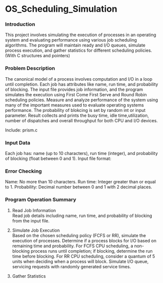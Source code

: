# OS_Scheduling_Simulation

### Introduction
This project involves simulating the execution of processes in an operating system and evaluating performance using various job scheduling algorithms. The program will maintain ready and I/O queues, simulate process execution, and gather statistics for different scheduling policies. (With C structures and pointers)

### Problem Description
The canonical model of a process involves computation and I/O in a loop until completion. Each job has attributes like name, run time, and probability of blocking. The input file provides job information, and the program simulates the execution using First Come First Serve and Round Robin scheduling policies. Measure and analyze performance of the system using many of the important measures used to evaluate operating systems performance. The probability of blokcing is set by random int or input parameter. Result collects and prints the busy time, idle time,utilization, number of dispatches and overall throughput for both CPU and I/O devices. 

Include: prism.c

### Input Data
Each job has: name (up to 10 characters), run time (integer), and probability of blocking (float between 0 and 1).
Input file format: <name> <run time> <probability>

### Error Checking
Name: No more than 10 characters.
Run time: Integer greater than or equal to 1.
Probability: Decimal number between 0 and 1 with 2 decimal places.


###  Program Operation Summary
1. Read Job Information \
    Read job details including name, run time, and probability of blocking from the input file.
   
2. Simulate Job Execution \
  Based on the chosen scheduling policy (FCFS or RR), simulate the execution of processes.
  Determine if a process blocks for I/O based on remaining time and probability.
  For FCFS CPU scheduling, a non-blocking process runs until completion; if blocking, determine the run time before blocking.
  For RR CPU scheduling, consider a quantum of 5 units when deciding when a process will block.
  Simulate I/O queue, servicing requests with randomly generated service times.

4. Gather Statistics


